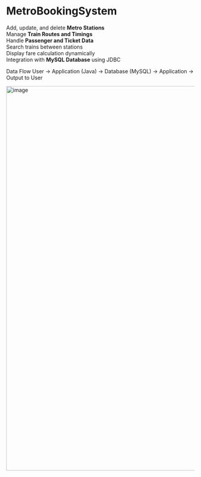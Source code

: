 # MetroBookingSystem

Add, update, and delete **Metro Stations**  
Manage **Train Routes and Timings**  
Handle **Passenger and Ticket Data**  
Search trains between stations  
Display fare calculation dynamically  
Integration with **MySQL Database** using JDBC 


Data Flow
User → Application (Java) → Database (MySQL) → Application → Output to User


<img width="1536" height="1024" alt="image" src="https://github.com/user-attachments/assets/59ffbd2a-301b-4716-acc4-e6ab69976346" />
